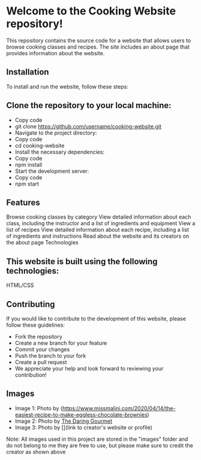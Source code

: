# Welcome to the Cooking Website repository!

This repository contains the source code for a website that allows users to browse cooking classes and recipes. The site includes an about page that provides information about the website.

## Installation
To install and run the website, follow these steps:

## Clone the repository to your local machine:
- Copy code
- git clone https://github.com/username/cooking-website.git
- Navigate to the project directory:
- Copy code
- cd cooking-website
- Install the necessary dependencies:
- Copy code
- npm install
- Start the development server:
- Copy code
- npm start

## Features
Browse cooking classes by category
View detailed information about each class, including the instructor and a list of ingredients and equipment
View a list of recipes
View detailed information about each recipe, including a list of ingredients and instructions
Read about the website and its creators on the about page
Technologies

## This website is built using the following technologies:

HTML/CSS

## Contributing
If you would like to contribute to the development of this website, please follow these guidelines:

- Fork the repository
- Create a new branch for your feature
- Commit your changes
- Push the branch to your fork
- Create a pull request
- We appreciate your help and look forward to reviewing your contribution!

## Images

- Image 1: Photo by (https://www.missmalini.com/2020/04/14/the-easiest-recipe-to-make-eggless-chocolate-brownies)
- Image 2: Photo by [The Daring Gourmet](https://www.daringgourmet.com/homemade-teriyaki-sauce/)
- Image 3: Photo by [](link to creator's website or profile)

Note: All images used in this project are stored in the "images" folder and do not belong to me they are free to use, but please make sure to credit the creator as shown above 


